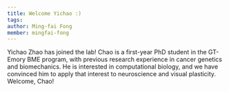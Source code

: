 ```yaml
---
title: Welcome Yichao :)
tags:
author: Ming-fai Fong
member: mingfai-fong
---
```


Yichao Zhao has joined the lab! Chao is a first-year PhD student in the GT-Emory BME program, with previous research experience in cancer genetics and biomechanics. He is interested in computational biology, and we have convinced him to apply that interest to neuroscience and visual plasticity. Welcome, Chao!
